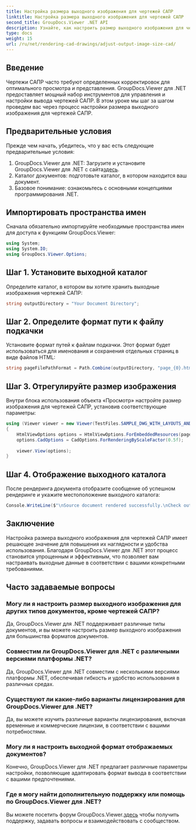 ```yaml
---
title: Настройка размера выходного изображения для чертежей САПР
linktitle: Настройка размера выходного изображения для чертежей САПР
second_title: GroupDocs.Viewer .NET API
description: Узнайте, как настроить размер выходного изображения для чертежей САПР с помощью GroupDocs.Viewer для .NET. Повысьте видимость и удобство использования без особых усилий.
type: docs
weight: 15
url: /ru/net/rendering-cad-drawings/adjust-output-image-size-cad/
---
```

## Введение
Чертежи САПР часто требуют определенных корректировок для оптимального просмотра и представления. GroupDocs.Viewer для .NET предоставляет мощный набор инструментов для управления и настройки вывода чертежей САПР. В этом уроке мы шаг за шагом проведем вас через процесс настройки размера выходного изображения для чертежей САПР.
## Предварительные условия
Прежде чем начать, убедитесь, что у вас есть следующие предварительные условия:
1.  GroupDocs.Viewer для .NET: Загрузите и установите GroupDocs.Viewer для .NET с сайта[здесь](https://releases.groupdocs.com/viewer/net/).
2. Каталог документов: подготовьте каталог, в котором находится ваш документ.
3. Базовое понимание: ознакомьтесь с основными концепциями программирования .NET.

## Импортировать пространства имен
Сначала обязательно импортируйте необходимые пространства имен для доступа к функциям GroupDocs.Viewer:
```csharp
using System;
using System.IO;
using GroupDocs.Viewer.Options;
```
## Шаг 1. Установите выходной каталог
Определите каталог, в котором вы хотите хранить выходные изображения чертежей САПР:
```csharp
string outputDirectory = "Your Document Directory";
```
## Шаг 2. Определите формат пути к файлу подкачки
Установите формат путей к файлам подкачки. Этот формат будет использоваться для именования и сохранения отдельных страниц в виде файлов HTML:
```csharp
string pageFilePathFormat = Path.Combine(outputDirectory, "page_{0}.html");
```
## Шаг 3. Отрегулируйте размер изображения
Внутри блока использования объекта «Просмотр» настройте размер изображения для чертежей САПР, установив соответствующие параметры:
```csharp
using (Viewer viewer = new Viewer(TestFiles.SAMPLE_DWG_WITH_LAYOUTS_AND_LAYERS))
{
    HtmlViewOptions options = HtmlViewOptions.ForEmbeddedResources(pageFilePathFormat);
    options.CadOptions = CadOptions.ForRenderingByScaleFactor(0.5f);
    
    viewer.View(options);
}
```
## Шаг 4. Отображение выходного каталога
После рендеринга документа отобразите сообщение об успешном рендеринге и укажите местоположение выходного каталога:
```csharp
Console.WriteLine($"\nSource document rendered successfully.\nCheck output in {outputDirectory}.");
```

## Заключение
Настройка размера выходного изображения для чертежей САПР имеет решающее значение для повышения их наглядности и удобства использования. Благодаря GroupDocs.Viewer для .NET этот процесс становится упрощенным и эффективным, что позволяет вам настраивать выходные данные в соответствии с вашими конкретными требованиями.
## Часто задаваемые вопросы
### Могу ли я настроить размер выходного изображения для других типов документов, кроме чертежей САПР?
Да, GroupDocs.Viewer для .NET поддерживает различные типы документов, и вы можете настроить размер выходного изображения для большинства форматов документов.
### Совместим ли GroupDocs.Viewer для .NET с различными версиями платформы .NET?
Да, GroupDocs.Viewer для .NET совместим с несколькими версиями платформы .NET, обеспечивая гибкость и удобство использования в различных средах.
### Существуют ли какие-либо варианты лицензирования для GroupDocs.Viewer для .NET?
Да, вы можете изучить различные варианты лицензирования, включая временные и коммерческие лицензии, в соответствии с вашими потребностями.
### Могу ли я настроить выходной формат отображаемых документов?
Конечно, GroupDocs.Viewer для .NET предлагает различные параметры настройки, позволяющие адаптировать формат вывода в соответствии с вашими предпочтениями.
### Где я могу найти дополнительную поддержку или помощь по GroupDocs.Viewer для .NET?
 Вы можете посетить форум GroupDocs.Viewer.[здесь](https://forum.groupdocs.com/c/viewer/9) чтобы получить поддержку, задавать вопросы и взаимодействовать с сообществом.